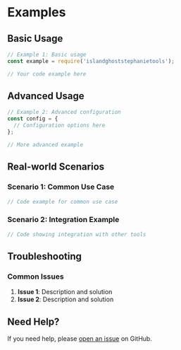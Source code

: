 # Examples

## Basic Usage

```javascript
// Example 1: Basic usage
const example = require('islandghoststephanietools');

// Your code example here
```

## Advanced Usage

```javascript
// Example 2: Advanced configuration
const config = {
  // Configuration options here
};

// More advanced example
```

## Real-world Scenarios

### Scenario 1: Common Use Case

```javascript
// Code example for common use case
```

### Scenario 2: Integration Example

```javascript
// Code showing integration with other tools
```

## Troubleshooting

### Common Issues

1. **Issue 1**: Description and solution
2. **Issue 2**: Description and solution

## Need Help?

If you need help, please [open an issue](https://github.com/yourusername/IslandGhostStephanieTools/issues) on GitHub.

